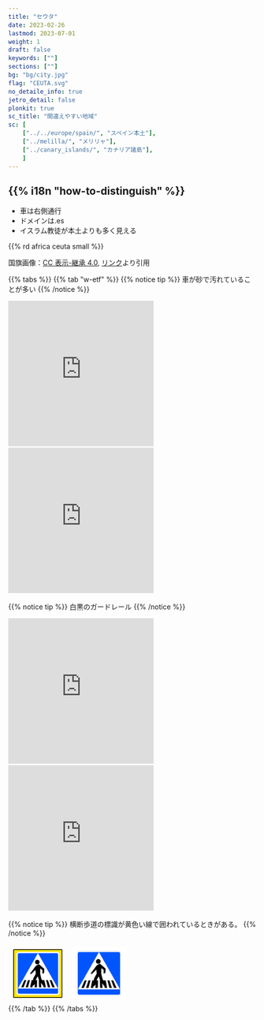 ```yaml
---
title: "セウタ"
date: 2023-02-26
lastmod: 2023-07-01
weight: 1
draft: false
keywords: [""]
sections: [""]
bg: "bg/city.jpg"
flag: "CEUTA.svg"
no_detaile_info: true
jetro_detail: false
plonkit: true
sc_title: "間違えやすい地域"
sc: [
    ["../../europe/spain/", "スペイン本土"],
    ["../melilla/", "メリリャ"],
    ["../canary_islands/", "カナリア諸島"],
    ]
---
```


<div class="main-desciption country-description">
    <h2 class="section-title">{{% i18n "how-to-distinguish" %}}</h2>
    <ul class="rule-list">
        <li>車は<span class="quiz">右側</span>通行</li>
        <li>ドメインは<span class="quiz">.es</span></li>
        <li>イスラム教徒が本土よりも多く見える</li>
    </ul>
    {{% rd africa ceuta small %}}
    <div class="sign-area sign-area-clickable licence-area">
        <p>国旗画像：<a href="https://creativecommons.org/licenses/by-sa/4.0" title="Creative Commons Attribution-Share Alike 4.0">CC 表示-継承 4.0</a>, <a href="https://commons.wikimedia.org/w/index.php?curid=3951546">リンク</a>より引用</p>
    </div>
</div>

{{% tabs %}}
{{% tab "w-etf" %}}
{{% notice tip %}}
車が砂で汚れていることが多い
{{% /notice %}}
<div class="googlemap-if">
<iframe src="https://www.google.com/maps/embed?pb=!4v1687272056955!6m8!1m7!1stL22RyKnT57vsY9_geYs2Q!2m2!1d35.89010160897789!2d-5.331151782401264!3f245.4896356873232!4f-18.96562635913618!5f1.3633853366779287" width="295" height="295" style="border:0;" allowfullscreen="" loading="lazy" referrerpolicy="no-referrer-when-downgrade"></iframe>
<iframe src="https://www.google.com/maps/embed?pb=!4v1687272083436!6m8!1m7!1skRXk8KQFtketlL-yp1SWlg!2m2!1d35.89048972073194!2d-5.292522893086988!3f213.8428761375746!4f-9.551819784404756!5f3.325193203789971" width="295" height="295" style="border:0;" allowfullscreen="" loading="lazy" referrerpolicy="no-referrer-when-downgrade"></iframe>
</div>


{{% notice tip %}}
白黒のガードレール
{{% /notice %}}
<div class="googlemap-if">
<iframe src="https://www.google.com/maps/embed?pb=!4v1687271629947!6m8!1m7!1si3wbylp1jF2V4__qpdqvAg!2m2!1d35.8919908212407!2d-5.28924916028295!3f113.16507535160343!4f-16.564063876654345!5f0.4000000000000002" width="295" height="295" style="border:0;" allowfullscreen="" loading="lazy" referrerpolicy="no-referrer-when-downgrade"></iframe>
<iframe src="https://www.google.com/maps/embed?pb=!4v1687271854451!6m8!1m7!1scguCvKDYhMCnRAsSlKddEg!2m2!1d35.88355095227662!2d-5.366138991002525!3f165.35081923224843!4f-7.460970743558505!5f2.302293070326543" width="295" height="295" style="border:0;" allowfullscreen="" loading="lazy" referrerpolicy="no-referrer-when-downgrade"></iframe>
</div>


{{% notice tip %}}
横断歩道の標識が黄色い線で囲われているときがある。
{{% /notice %}}
<div class="googlemap-if unclickable">
<img src="./r/walk1.png" width="100px" style="margin:10px">
<img src="./r/walk2.png" width="110px" style="margin:5px">
</div>
{{% /tab %}}
{{% /tabs %}}